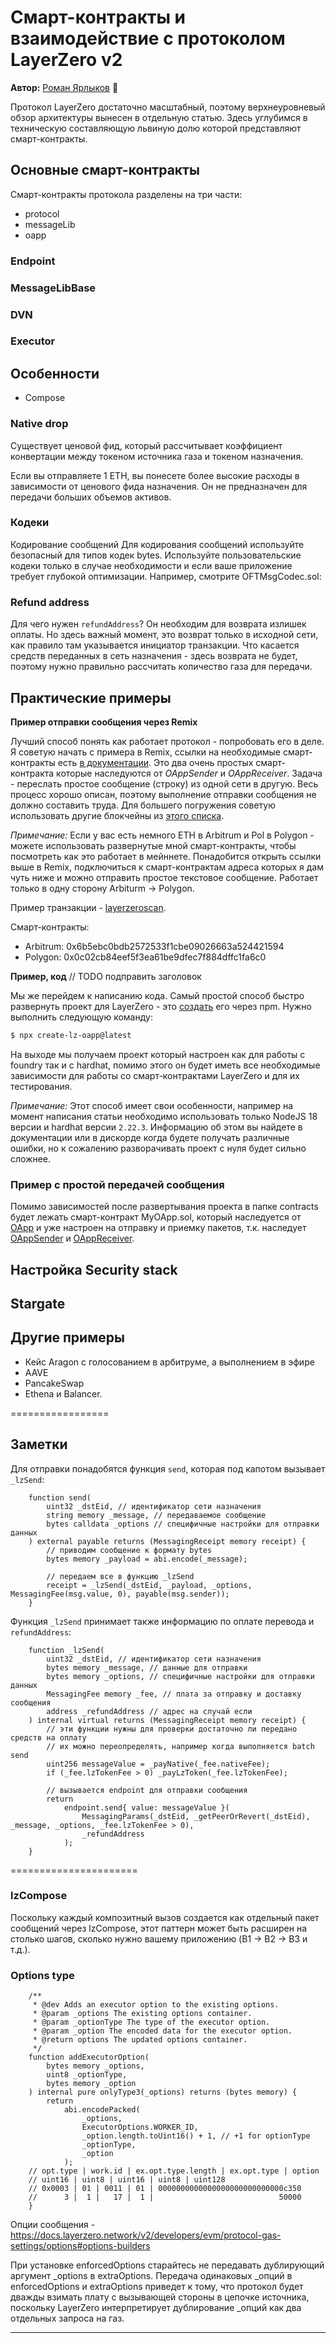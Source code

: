# Смарт-контракты и взаимодействие с протоколом LayerZero v2

**Автор:** [Роман Ярлыков](https://github.com/rlkvrv) 🧐

Протокол LayerZero достаточно масштабный, поэтому верхнеуровневый обзор архитектуры вынесен в отдельную статью. Здесь углубимся в техническую составляющую львиную долю которой представляют смарт-контракты.

## Основные смарт-контракты

Смарт-контракты протокола разделены на три части:
- protocol
- messageLib
- oapp



### Endpoint

### MessageLibBase

### DVN

### Executor

## Особенности

- Compose

### Native drop

Существует ценовой фид, который рассчитывает коэффициент конвертации между токеном источника газа и токеном назначения. 

Если вы отправляете 1 ETH, вы понесете более высокие расходы в зависимости от ценового фида назначения. Он не предназначен для передачи больших объемов активов.

### Кодеки

Кодирование сообщений Для кодирования сообщений используйте безопасный для типов кодек bytes. Используйте пользовательские кодеки только в случае необходимости и если ваше приложение требует глубокой оптимизации. Например, смотрите OFTMsgCodec.sol:

### Refund address

Для чего нужен `refundAddress`? Он необходим для возврата излишек оплаты. Но здесь важный момент, это возврат только в исходной сети, как правило там указывается инициатор транзакции. Что касается средств переданных в сеть назначения - здесь возврата не будет, поэтому нужно правильно рассчитать количество газа для передачи.

## Практические примеры

**Пример отправки сообщения через Remix**

Лучший способ понять как работает протокол - попробовать его в деле. Я советую начать с примера в Remix, ссылки на необходимые смарт-контракты есть [в документации](https://docs.layerzero.network/v2/developers/evm/getting-started#example-omnichain-application). Это два очень простых смарт-контракта которые наследуются от *OAppSender* и *OAppReceiver*. Задача - переслать простое сообщение (строку) из одной сети в другую. Весь процесс хорошо описан, поэтому выполнение отправки сообщения не должно составить труда. Для большего погружения советую использовать другие блокчейны из [этого списка](https://docs.layerzero.network/v2/developers/evm/technical-reference/deployed-contracts).

*Примечание:* Если у вас есть немного ETH в Arbitrum и Pol в Polygon - можете использовать развернутые мной смарт-контракты, чтобы посмотреть как это работает в мейннете. Понадобится открыть ссылки выше в Remix, подключиться к смарт-контрактам адреса которых я дам чуть ниже и можно отправить простое текстовое сообщение. Работает только в одну сторону Arbiturm -> Polygon.

Пример транзакции - [layerzeroscan](https://layerzeroscan.com/tx/0x55615e9ee9be40614756fed61af5e5ad35b4e63cceefce4e3d49a6ccf0cf9f95).

Смарт-контракты:
- Arbitrum: 0x6b5ebc0bdb2572533f1cbe09026663a524421594
- Polygon: 0x0c02cb84eef5f3ea61be9dfec7f884dffc1fa6c0

**Пример, код** // TODO подправить заголовок

Мы же перейдем к написанию кода. Самый простой способ быстро развернуть проект для LayerZero - это [создать](https://docs.layerzero.network/v2/developers/evm/create-lz-oapp/start) его через npm. Нужно выполнить следующую команду:

```bash
$ npx create-lz-oapp@latest
```

На выходе мы получаем проект который настроен как для работы с foundry так и с hardhat, помимо этого он будет иметь все необходимые зависимости для работы со смарт-контрактами LayerZero и для их тестирования.

*Примечание:* Этот способ имеет свои особенности, например на момент написания статьи необходимо использовать только NodeJS 18 версии и hardhat версии `2.22.3`. Информацию об этом вы найдете в документации или в дискорде когда будете получать различные ошибки, но к сожалению разворачивать проект с нуля будет сильно сложнее.

### Пример с простой передачей сообщения

Помимо зависимостей после развертывания проекта в папке contracts будет лежать смарт-контракт MyOApp.sol, который наследуется от [OApp](https://github.com/LayerZero-Labs/LayerZero-v2/blob/7aebbd7c79b2dc818f7bb054aed2405ca076b9d6/packages/layerzero-v2/evm/oapp/contracts/oapp/OApp.sol) и уже настроен на отправку и приемку пакетов, т.к. наследует [OAppSender](https://github.com/LayerZero-Labs/LayerZero-v2/blob/7aebbd7c79b2dc818f7bb054aed2405ca076b9d6/packages/layerzero-v2/evm/oapp/contracts/oapp/OAppSender.sol) и [OAppReceiver](https://github.com/LayerZero-Labs/LayerZero-v2/blob/7aebbd7c79b2dc818f7bb054aed2405ca076b9d6/packages/layerzero-v2/evm/oapp/contracts/oapp/OAppReceiver.sol).

## Настройка Security stack

## Stargate

## Другие примеры 

- Кейс Aragon с голосованием в арбитруме, а выполнением в эфире
- AAVE
- PancakeSwap
- Ethena и Balancer.


=================

## Заметки

Для отправки понадобятся функция `send`, которая под капотом вызывает `_lzSend`:

```solidity
    function send(
        uint32 _dstEid, // идентификатор сети назначения
        string memory _message, // передаваемое сообщение
        bytes calldata _options // специфичные настройки для отправки данных
    ) external payable returns (MessagingReceipt memory receipt) {
        // приводим сообщение к формату bytes
        bytes memory _payload = abi.encode(_message);

        // передаем все в функцию _lzSend
        receipt = _lzSend(_dstEid, _payload, _options, MessagingFee(msg.value, 0), payable(msg.sender));
    }
```

Функция `_lzSend` принимает также информацию по оплате перевода и `refundAddress`:

```solidity
    function _lzSend(
        uint32 _dstEid, // идентификатор сети назначения
        bytes memory _message, // данные для отправки
        bytes memory _options, // специфичные настройки для отправки данных
        MessagingFee memory _fee, // плата за отправку и доставку сообщения
        address _refundAddress // адрес на случай если 
    ) internal virtual returns (MessagingReceipt memory receipt) {
        // эти функции нужны для проверки достаточно ли передано средств на оплату
        // их можно переопределять, например когда выполняется batch send
        uint256 messageValue = _payNative(_fee.nativeFee);
        if (_fee.lzTokenFee > 0) _payLzToken(_fee.lzTokenFee);

        // вызывается endpoint для отправки сообщения
        return
            endpoint.send{ value: messageValue }(
                MessagingParams(_dstEid, _getPeerOrRevert(_dstEid), _message, _options, _fee.lzTokenFee > 0),
                _refundAddress
            );
    }
```


======================


### lzCompose

Поскольку каждый композитный вызов создается как отдельный пакет сообщений через lzCompose, этот паттерн может быть расширен на столько шагов, сколько нужно вашему приложению (B1 -> B2 -> B3 и т.д.).

### Options type
```solidity
    /**
     * @dev Adds an executor option to the existing options.
     * @param _options The existing options container.
     * @param _optionType The type of the executor option.
     * @param _option The encoded data for the executor option.
     * @return options The updated options container.
     */
    function addExecutorOption(
        bytes memory _options,
        uint8 _optionType,
        bytes memory _option
    ) internal pure onlyType3(_options) returns (bytes memory) {
        return
            abi.encodePacked(
                _options,
                ExecutorOptions.WORKER_ID,
                _option.length.toUint16() + 1, // +1 for optionType
                _optionType,
                _option
            );
    // opt.type | work.id | ex.opt.type.length | ex.opt.type | option 
    // uint16 | uint8 | uint16 | uint8 | uint128
    // 0x0003 | 01 | 0011 | 01 | 0000000000000000000000000000c350
    //      3 |  1 |   17 |  1 |                            50000
    }
```
   Опции сообщения - https://docs.layerzero.network/v2/developers/evm/protocol-gas-settings/options#options-builders


   При установке enforcedOptions старайтесь не передавать дублирующий аргумент _options в extraOptions. Передача одинаковых _опций в enforcedOptions и extraOptions приведет к тому, что протокол будет дважды взимать плату с вызывающей стороны в цепочке источника, поскольку LayerZero интерпретирует дублирование _опций как два отдельных запроса на газ.

----------






